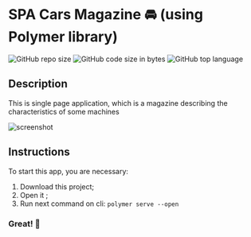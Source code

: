 # SPA Cars Magazine :oncoming_automobile: (using Polymer library)
![GitHub repo size](https://img.shields.io/github/repo-size/CreativeRusBear/SPA-Car-Magazine)
![GitHub code size in bytes](https://img.shields.io/github/languages/code-size/CreativeRusBear/SPA-Car-Magazine)
![GitHub top language](https://img.shields.io/github/languages/top/CreativeRusBear/SPA-Car-Magazine)
## Description
This is single page application, which is a magazine describing the characteristics of some machines

![screenshot](https://user-images.githubusercontent.com/37180024/64016495-d3deb480-cb2f-11e9-888c-839ac540536d.png)

## Instructions
To start this app, you are necessary:
1. Download this project;
2. Open it ;
3. Run next command on cli: `polymer serve --open`
### Great! :tada:
